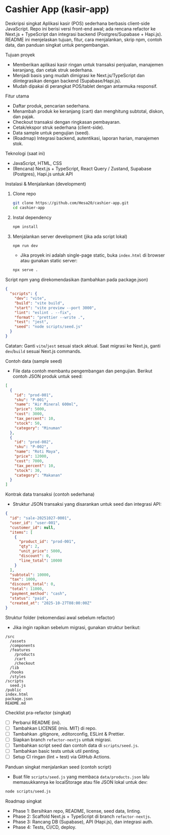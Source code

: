 # Cashier App (kasir-app)

Deskripsi singkat
Aplikasi kasir (POS) sederhana berbasis client-side JavaScript. Repo ini berisi versi front-end awal; ada rencana refactor ke Next.js + TypeScript dan integrasi backend (Postgres/Supabase + Hapi.js). README ini menjelaskan tujuan, fitur, cara menjalankan, skrip npm, contoh data, dan panduan singkat untuk pengembangan.

Tujuan proyek
- Memberikan aplikasi kasir ringan untuk transaksi penjualan, manajemen keranjang, dan cetak struk sederhana.
- Menjadi basis yang mudah dimigrasi ke Next.js/TypeScript dan diintegrasikan dengan backend (Supabase/Hapi.js).
- Mudah dipakai di perangkat POS/tablet dengan antarmuka responsif.

Fitur utama
- Daftar produk, pencarian sederhana.
- Menambah produk ke keranjang (cart) dan menghitung subtotal, diskon, dan pajak.
- Checkout transaksi dengan ringkasan pembayaran.
- Cetak/ekspor struk sederhana (client-side).
- Data sample untuk pengujian (seed).
- (Roadmap) Integrasi backend, autentikasi, laporan harian, manajemen stok.

Teknologi (saat ini)
- JavaScript, HTML, CSS
- (Rencana) Next.js + TypeScript, React Query / Zustand, Supabase (Postgres), Hapi.js untuk API

Instalasi & Menjalankan (development)
1. Clone repo
   ```bash
   git clone https://github.com/Hesa20/cashier-app.git
   cd cashier-app
   ```
2. Instal dependency
   ```bash
   npm install
   ```
3. Menjalankan server development (jika ada script lokal)
   ```bash
   npm run dev
   ```
   - Jika proyek ini adalah single-page static, buka `index.html` di browser atau gunakan static server:
   ```bash
   npx serve .
   ```

Script npm yang direkomendasikan (tambahkan pada package.json)
```json
{
  "scripts": {
    "dev": "vite",
    "build": "vite build",
    "start": "vite preview --port 3000",
    "lint": "eslint . --fix",
    "format": "prettier --write .",
    "test": "jest",
    "seed": "node scripts/seed.js"
  }
}
```
Catatan: Ganti `vite`/`jest` sesuai stack aktual. Saat migrasi ke Next.js, ganti `dev`/`build` sesuai Next.js commands.

Contoh data (sample seed)
- File data contoh membantu pengembangan dan pengujian. Berikut contoh JSON produk untuk seed:

```json
[
  {
    "id": "prod-001",
    "sku": "P-001",
    "name": "Air Mineral 600ml",
    "price": 5000,
    "cost": 3000,
    "tax_percent": 10,
    "stock": 50,
    "category": "Minuman"
  },
  {
    "id": "prod-002",
    "sku": "P-002",
    "name": "Roti Maya",
    "price": 12000,
    "cost": 7000,
    "tax_percent": 10,
    "stock": 30,
    "category": "Makanan"
  }
]
```

Kontrak data transaksi (contoh sederhana)
- Struktur JSON transaksi yang disarankan untuk seed dan integrasi API:
```json
{
  "id": "sale-20251027-0001",
  "user_id": "user-001",
  "customer_id": null,
  "items": [
    {
      "product_id": "prod-001",
      "qty": 2,
      "unit_price": 5000,
      "discount": 0,
      "line_total": 10000
    }
  ],
  "subtotal": 10000,
  "tax": 1000,
  "discount_total": 0,
  "total": 11000,
  "payment_method": "cash",
  "status": "paid",
  "created_at": "2025-10-27T08:00:00Z"
}
```

Struktur folder (rekomendasi awal sebelum refactor)
- Jika ingin rapikan sebelum migrasi, gunakan struktur berikut:
```
/src
  /assets
  /components
  /features
    /products
    /cart
    /checkout
  /lib
  /hooks
  /styles
/scripts
  seed.js
/public
index.html
package.json
README.md
```

Checklist pra-refactor (singkat)
- [ ] Perbarui README (ini).
- [ ] Tambahkan LICENSE (mis. MIT) di repo.
- [ ] Tambahkan .gitignore, .editorconfig, ESLint & Prettier.
- [ ] Siapkan branch `refactor-nextjs` untuk migrasi.
- [ ] Tambahkan script seed dan contoh data di `scripts/seed.js`.
- [ ] Tambahkan basic tests untuk util penting.
- [ ] Setup CI ringan (lint + test) via GitHub Actions.

Panduan singkat menjalankan seed (contoh script)
- Buat file `scripts/seed.js` yang membaca `data/products.json` lalu memasukkannya ke localStorage atau file JSON lokal untuk dev:
```bash
node scripts/seed.js
```

Roadmap singkat
- Phase 1: Bersihkan repo, README, license, seed data, linting.
- Phase 2: Scaffold Next.js + TypeScript di branch `refactor-nextjs`.
- Phase 3: Rancang DB (Supabase), API (Hapi.js), dan integrasi auth.
- Phase 4: Tests, CI/CD, deploy.
